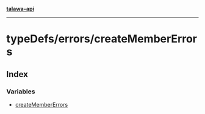 [**talawa-api**](../../../README.md)

***

# typeDefs/errors/createMemberErrors

## Index

### Variables

- [createMemberErrors](variables/createMemberErrors.md)
